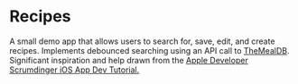 # Recipes
A small demo app that allows users to search for, save, edit, and create recipes.
Implements debounced searching using an API call to [TheMealDB](https://www.themealdb.com).
Significant inspiration and help drawn from the [Apple Developer Scrumdinger iOS App Dev Tutorial.](https://developer.apple.com/tutorials/app-dev-training/getting-started-with-scrumdinger)
